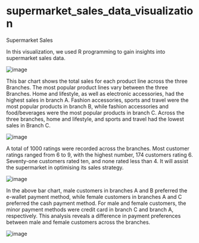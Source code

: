 # supermarket_sales_data_visualization
Supermarket Sales

In this visualization, we used R programming to gain insights into supermarket sales data.

![image](https://user-images.githubusercontent.com/99766998/156859952-1f9f8f22-401e-4678-99be-daf671a8d7be.png)

This bar chart shows the total sales for each product line across the three Branches. The most popular product lines vary between the three Branches. Home and lifestyle, as well as electronic accessories, had the highest sales in branch A. Fashion accessories, sports and travel were the most popular products in branch B, while fashion accessories and food/beverages were the most popular products in branch C. Across the three branches, home and lifestyle, and sports and travel had the lowest sales in Branch C.


![image](https://user-images.githubusercontent.com/99766998/156861307-67b80d9e-818e-477d-ab23-05d893c02557.png)

A total of 1000 ratings were recorded across the branches. Most customer ratings ranged from 6 to 9, with the highest number, 174 customers rating 6. Seventy-one customers rated ten, and none rated less than 4. It will assist the supermarket in optimising its sales strategy.


![image](https://user-images.githubusercontent.com/99766998/156864243-c723b4d9-a07b-4c18-ae63-a15153137550.png)

In the above bar chart, male customers in branches A and B preferred the e-wallet payment method, while female customers in branches A and C preferred the cash payment method. For male and female customers, the minor payment methods were credit card in branch C and branch A, respectively. This analysis reveals a difference in payment preferences between male and female customers across the branches.

![image](https://user-images.githubusercontent.com/99766998/156866157-af279dee-f87f-4585-8cdc-b510f48022e9.png)
